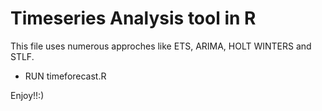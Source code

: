 # Timeseries Analysis tool in R 

This file uses numerous approches like ETS, ARIMA, HOLT WINTERS and STLF.

- RUN timeforecast.R

Enjoy!!:)
